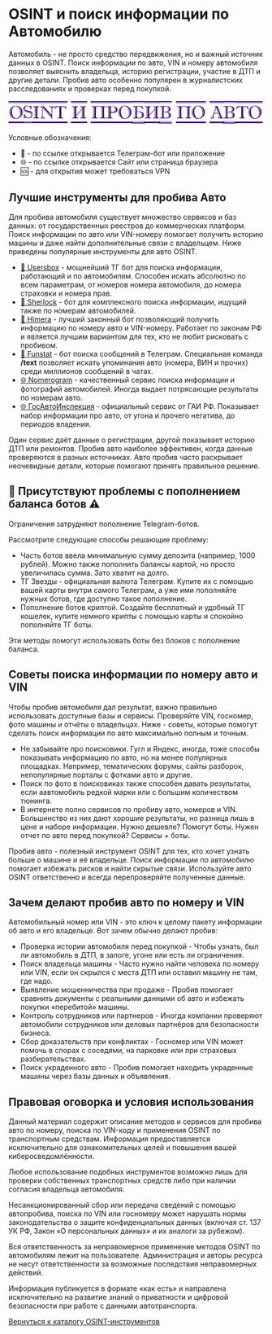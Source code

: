 # OSINT и поиск информации по Автомобилю
Автомобиль - не просто средство передвижения, но и важный источник данных в OSINT. Поиск информации по авто, VIN и номеру автомобиля позволяет выяснить владельца, историю регистрации, участие в ДТП и другие детали. Пробив авто особенно популярен в журналистских расследованиях и проверках перед покупкой.

![OSINT и пробив по Авто](OSINT%20и%20пробив%20по%20Авто.jpg)

Условные обозначения:
* 📲 - по ссылке открывается Телеграм-бот или приложение
* 🌐 - по ссылке открывается Сайт или страница браузера
* 🆘 - для открытия может требоваться VPN

## Лучшие инструменты для пробива Авто
Для пробива автомобиля существует множество сервисов и баз данных: от государственных реестров до коммерческих платформ. Поиск информации по авто или VIN-номеру помогает получить историю машины и даже найти дополнительные связи с владельцем. Ниже приведены популярные инструменты для авто OSINT.

* [📲 Usersbox](https://t.me/BofOfUsersBot?start=NDA2ODQwMTU5) - мощнейший ТГ бот для поиска информации, работающий и по автомобилям. Способен искать абсолютно по всем параметрам, от номеров номера автомобиля, до номера страховки и номера прав.
* [📲 Sherlock](https://t.me/sherlokbrkxbot?start=_ref_9pyalm_JJwlz5) - бот для комплексного поиска информации, ищущий также по номерам автомобилей.
* [📲 Himera](https://t.me/himerawofbot?start=406840159) - лучший законный бот позволяющий получить информацию по номеру авто и VIN-номеру. Работает по законам РФ и является лучшим вариантом для тех, кто не любит рисковать с пробивом.
* [📲 Funstat](https://t.me/parsim228bot?start=01015FE33F1800000000) - бот поиска сообщений в Телеграм. Специальная команда **/text** позволяет искать упоминания авто (номера, ВИН и прочих) среди миллионов сообщений в чатах.
* [🌐 Nomerogram](https://www.nomerogram.ru/) - качественный сервис поиска информации и фотографий автомобилей. Иногда выдает потрясающие результаты по номерам авто.
* [🌐 ГосАвтоИнспекция](https://xn--80aebkobnwfcnsfk1e0h.xn--p1ai/check/auto) - официальный сервис от ГАИ РФ. Показывает набор информации про авто, от угона и прочего негатива, до периодов владения.

Один сервис даёт данные о регистрации, другой показывает историю ДТП или ремонтов. Пробив авто наиболее эффективен, когда данные проверяются в разных источниках. Авто пробив часто раскрывает неочевидные детали, которые помогают принять правильное решение.

## 🚨 Присутствуют проблемы с пополнением баланса ботов ⚠️
Ограничения затрудняют пополнение Telegram-ботов.

Рассмотрите следующие способы решающие проблему:
* Часть ботов ввела минимальную сумму депозита (например, 1000 рублей). Можно также пополнить балансы картой, но просто увеличилась сумма. Зато хватит на долго.
* ТГ Звезды - официальная валюта Телеграм. Купите их с помощью вашей карты внутри самого Телеграм, а уже ими пополняйте нужных ботов, где доступно такое пополнение.
* Пополнение ботов криптой. Создайте бесплатный и удобный ТГ кошелек, купите немного крипты с помощью карты и спокойно пополняйте ТГ боты.

Эти методы помогут использовать боты без блоков с пополнение баланса.

## Советы поиска информации по номеру авто и VIN
Чтобы пробив автомобиля дал результат, важно правильно использовать доступные базы и сервисы. Проверяйте VIN, госномер, фото машины и отчёты о владельцах. Ниже - советы, которые помогут сделать поиск информации по авто максимально полным и точным.

* Не забывайте про поисковики. Гугл и Яндекс, иногда, тоже способы показывать информацию по авто, но на менее популярных площадках. Например, тематических форумы, сайты разборок, непопулярные порталы с фотками авто и другие.
* Поиск по фото в поисковиках также способен давать результаты, если аавтомобиль редкой марки или с большим количеством тюнинга.
* В интернете полно сервисов по пробиву авто, номеров и VIN. Большинство из них дают хорошие результаты, но разница лишь в цене и наборе информации. Нужно дешевле? Помогут боты. Нужен отчет по авто перед покупкой? Сервисы + боты.

Пробив авто - полезный инструмент OSINT для тех, кто хочет узнать больше о машине и её владельце. Поиск информации по автомобилю помогает избежать рисков и найти скрытые связи. Используйте авто OSINT ответственно и всегда перепроверяйте полученные данные.

## Зачем делают пробив авто по номеру и VIN
Автомобильный номер или VIN - это ключ к целому пакету информации об авто и его владельце. Вот зачем обычно делают пробив:
* Проверка истории автомобиля перед покупкой - Чтобы узнать, был ли автомобиль в ДТП, в залоге, угоне или есть ли ограничения.
* Поиск владельца машины - Часто нужно найти человека по номеру или VIN, если он скрылся с места ДТП или оставил машину не там, где надо.
* Выявление мошенничества при продаже - Пробив помогает сравнить документы с реальными данными об авто и избежать покупки «перебитой» машины.
* Контроль сотрудников или партнеров - Иногда компании проверяют автомобили сотрудников или деловых партнёров для безопасности бизнеса.
* Сбор доказательств при конфликтах - Госномер или VIN может помочь в спорах с соседями, на парковке или при страховых разбирательствах.
* Поиск украденного авто - Пробив помогает находить украденные машины через базы данных и объявления.

## Правовая оговорка и условия использования
Данный материал содержит описание методов и сервисов для пробива авто по номеру, поиска по VIN-коду и применения OSINT по транспортным средствам. Информация предоставляется исключительно для ознакомительных целей и повышения вашей киберосведомлённости.

Любое использование подобных инструментов возможно лишь для проверки собственных транспортных средств либо при наличии согласия владельца автомобиля.

Несанкционированный сбор или передача сведений с помощью автопробива, поиска по VIN или госномеру может нарушать нормы законодательства о защите конфиденциальных данных (включая ст. 137 УК РФ, Закон «О персональных данных» и их аналоги за рубежом).

Вся ответственность за неправомерное применение методов OSINT по автомобилям лежит на пользователе. Администрация и авторы ресурса не несут ответственности за возможные последствия неправомерных действий.

Информация публикуется в формате «как есть» и направлена исключительно на развитие знаний о приватности и цифровой безопасности при работе с данными автотранспорта.

[Вернуться к каталогу OSINT-инструментов](https://github.com/OSINT-searcher/probiv_i_OSINT_instrumenti)
